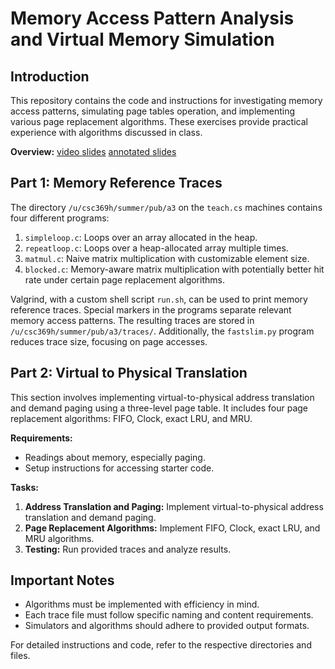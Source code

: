 # Memory Access Pattern Analysis and Virtual Memory Simulation

## Introduction
This repository contains the code and instructions for investigating memory access patterns, simulating page tables operation, and implementing various page replacement algorithms. These exercises provide practical experience with algorithms discussed in class.

**Overview:** [video slides](video_slides_link) [annotated slides](annotated_slides_link)

## Part 1: Memory Reference Traces
The directory `/u/csc369h/summer/pub/a3` on the `teach.cs` machines contains four different programs:

1. `simpleloop.c`: Loops over an array allocated in the heap.
2. `repeatloop.c`: Loops over a heap-allocated array multiple times.
3. `matmul.c`: Naive matrix multiplication with customizable element size.
4. `blocked.c`: Memory-aware matrix multiplication with potentially better hit rate under certain page replacement algorithms.

Valgrind, with a custom shell script `run.sh`, can be used to print memory reference traces. Special markers in the programs separate relevant memory access patterns. The resulting traces are stored in `/u/csc369h/summer/pub/a3/traces/`. Additionally, the `fastslim.py` program reduces trace size, focusing on page accesses.

## Part 2: Virtual to Physical Translation
This section involves implementing virtual-to-physical address translation and demand paging using a three-level page table. It includes four page replacement algorithms: FIFO, Clock, exact LRU, and MRU.

**Requirements:**
- Readings about memory, especially paging.
- Setup instructions for accessing starter code.

**Tasks:**
1. **Address Translation and Paging:** Implement virtual-to-physical address translation and demand paging.
2. **Page Replacement Algorithms:** Implement FIFO, Clock, exact LRU, and MRU algorithms.
3. **Testing:** Run provided traces and analyze results.

## Important Notes
- Algorithms must be implemented with efficiency in mind.
- Each trace file must follow specific naming and content requirements.
- Simulators and algorithms should adhere to provided output formats.

For detailed instructions and code, refer to the respective directories and files.

